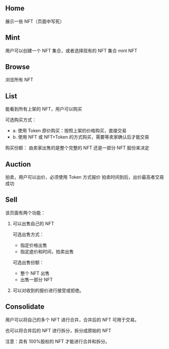 ## Home

展示一些 NFT（页面中写死）

## Mint

用户可以创建一个 NFT 集合，或者选择现有的 NFT 集合 mint NFT

## Browse

浏览所有 NFT

## List

能看到所有上架的 NFT，用户可以购买

可选购买方式：

- a. 使用 Token 原价购买：按照上架的价格购买，直接交易
- b. 使用 NFT 或 NFT+Token 的方式购买，需要等卖家确认后才能交易

购买份额：
由卖家出售的是整个完整的 NFT 还是一部分 NFT 股份来决定

## Auction

拍卖，用户可以出价，必须使用 Token 方式报价
拍卖时间到后，出价最高者交易成功

## Sell

该页面有两个功能：

1. 可以出售自己的 NFT

   可选出售方式：

   - 指定价格出售
   - 指定底价和时间，拍卖出售

   可选出售份额：

   - 整个 NFT 出售
   - 出售一部分 NFT

2. 可以对收到的报价进行接受或拒绝。

## Consolidate

用户可以将自己的多个 NFT 进行合并，合并后的 NFT 可用于交易。

也可以将合并后的 NFT 进行拆分，拆分成原始的 NFT

注意：具有 100%股权的 NFT 才能进行合并和拆分。
